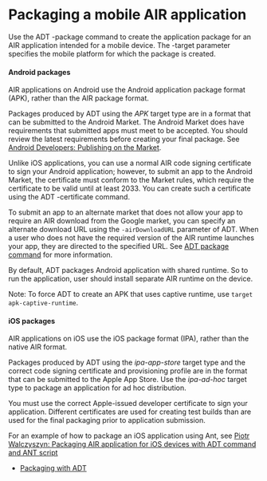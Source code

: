 # Packaging a mobile AIR application

<div>

Use the ADT -package command to create the application package for an AIR
application intended for a mobile device. The -target parameter specifies the
mobile platform for which the package is created.

<div>

#### Android packages

AIR applications on Android use the Android application package format (APK),
rather than the AIR package format.

Packages produced by ADT using the _APK_ target type are in a format that can be
submitted to the Android Market. The Android Market does have requirements that
submitted apps must meet to be accepted. You should review the latest
requirements before creating your final package. See
[Android Developers: Publishing on the Market](http://developer.android.com/guide/publishing/publishing.html).

Unlike iOS applications, you can use a normal AIR code signing certificate to
sign your Android application; however, to submit an app to the Android Market,
the certificate must conform to the Market rules, which require the certificate
to be valid until at least 2033. You can create such a certificate using the ADT
-certificate command.

To submit an app to an alternate market that does not allow your app to require
an AIR download from the Google market, you can specify an alternate download
URL using the `-airDownloadURL` parameter of ADT. When a user who does not have
the required version of the AIR runtime launches your app, they are directed to
the specified URL. See
[ADT package command](WS901d38e593cd1bac1e63e3d128cdca935b-8000.html) for more
information.

By default, ADT packages Android application with shared runtime. So to run the
application, user should install separate AIR runtime on the device.

<div>

Note: To force ADT to create an APK that uses captive runtime, use
`target apk-captive-runtime`.

</div>

</div>

<div>

#### iOS packages

AIR applications on iOS use the iOS package format (IPA), rather than the native
AIR format.

Packages produced by ADT using the _ipa-app-store_ target type and the correct
code signing certificate and provisioning profile are in the format that can be
submitted to the Apple App Store. Use the _ipa-ad-hoc_ target type to package an
application for ad hoc distribution.

You must use the correct Apple-issued developer certificate to sign your
application. Different certificates are used for creating test builds than are
used for the final packaging prior to application submission.

For an example of how to package an iOS application using Ant, see
[Piotr Walczyszyn: Packaging AIR application for iOS devices with ADT command and ANT script](http://www.riaspace.com/2011/03/packaging-air-application-for-ios-devices-with-adt-command-and-ant-script/)

</div>

- [Packaging with ADT](WS901d38e593cd1bac1e63e3d12994b39ff0-8000.html)

</div>

<div>

<div>



</div>

</div>
